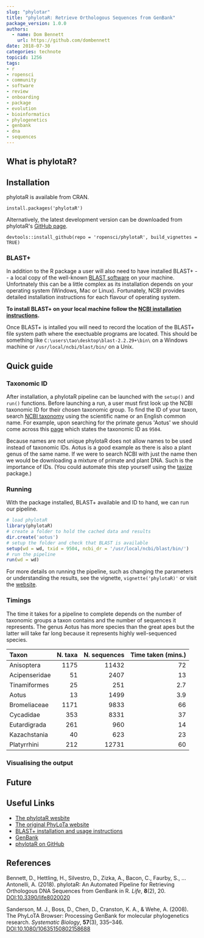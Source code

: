 ```yaml
---
slug: "phylotar"
title: "phylotaR: Retrieve Orthologous Sequences from GenBank"
package_version: 1.0.0
authors:
  - name: Dom Bennett
    url: https://github.com/dombennett
date: 2018-07-30
categories: technote
topicid: 1256
tags:
- r
- ropensci
- community
- software
- review
- onboarding
- package
- evolution
- bioinformatics
- phylogenetics
- genbank
- dna
- sequences
---
```


## What is phylotaR?



## Installation

phylotaR is available from CRAN.

```{r}
install.packages('phylotaR')
```

Alternatively, the latest development version can be downloaded from phylotaR's [GitHub page](https://github.com/ropensci/phylotaR).

```{r}
devtools::install_github(repo = 'ropensci/phylotaR', build_vignettes = TRUE)
```

### BLAST+

In addition to the R package a user will also need to have installed BLAST+ -- a local copy of the well-known [BLAST software](https://en.wikipedia.org/wiki/BLAST) on your machine. Unfortnately this can be a little complex as its installation depends on your operating system (Windows, Mac or Linux). Fortunately, NCBI provides detailed installation instructions for each flavour of operating system.

**To install BLAST+ on your local machine follow the [NCBI installation instructions](https://www.ncbi.nlm.nih.gov/books/NBK279671/).**

Once BLAST+ is intalled you will need to record the location of the BLAST+ file system path where the exectuable programs are located. This should be something like `C:\users\tao\desktop\blast-2.2.29+\bin\` on a Windows machine or `/usr/local/ncbi/blast/bin/` on a Unix.

## Quick guide

### Taxonomic ID

After installation, a phylotaR pipeline can be launched with the `setup()` and `run()` functions. Before launching a run, a user must first look up the NCBI taxonomic ID for their chosen taxonomic group. To find the ID of your taxon, search [NCBI taxonomy](https://www.ncbi.nlm.nih.gov/taxonomy) using the scientific name or an English common name. For example, upon searching for the primate genus 'Aotus' we should come across this [page](https://www.ncbi.nlm.nih.gov/Taxonomy/Browser/wwwtax.cgi?mode=Info&id=9504) which states the taxonomic ID as `9504`.

Because names are not unique phylotaR does not allow names to be used instead of taxonomic IDs. Aotus is a good example as there is also a plant genus of the same name. If we were to search NCBI with just the name then we would be downloading a mixture of primate and plant DNA. Such is the importance of IDs. (You could automate this step yourself using the [taxize](https://github.com/ropensci/taxize) package.)

### Running

With the package installed, BLAST+ available and ID to hand, we can run our pipeline.

```r
# load phylotaR
library(phylotaR)
# create a folder to hold the cached data and results
dir.create('aotus')
# setup the folder and check that BLAST is available
setup(wd = wd, txid = 9504, ncbi_dr = '/usr/local/ncbi/blast/bin/')
# run the pipeline
run(wd = wd)
```

For more details on running the pipeline, such as changing the parameters or understanding the results, see the vignette, `vignette('phylotaR)'` or visit the [website](https://ropensci.github.io/phylotaR/).

### Timings

The time it takes for a pipeline to complete depends on the number of taxonomic groups a taxon contains and the number of sequences it represents. The genus Aotus has more species than the great apes but the latter will take far long because it represents highly well-sequenced species.


Taxon|N. taxa|N. sequences|Time taken (mins.)|
|:--|--:|--:|--:|
Anisoptera|1175|11432|72|
Acipenseridae|51|2407|13|
Tinamiformes|25|251|2.7|
Aotus|13|1499|3.9|
Bromeliaceae|1171|9833|66|
Cycadidae|353|8331|37|
Eutardigrada|261|960|14|
Kazachstania|40|623|23|
Platyrrhini|212|12731|60|

### Visualising the output



## Future

## Useful Links

* [The phylotaR wesbite](https://ropensci.github.io/phylotaR/)
* [The original PhyLoTa website](http://phylota.net/)
* [BLAST+ installation and usage instructions](https://www.ncbi.nlm.nih.gov/books/NBK279671/)
* [GenBank](https://www.ncbi.nlm.nih.gov/genbank/)
* [phylotaR on GitHub](https://github.com/ropensci/phylotaR)

## References

Bennett, D., Hettling, H., Silvestro, D., Zizka, A., Bacon, C., Faurby, S., … Antonelli, A. (2018). phylotaR: An Automated Pipeline for Retrieving Orthologous DNA Sequences from GenBank in R. *Life*, **8**(2), 20. [DOI:10.3390/life8020020](https://doi.org/10.3390/life8020020)

Sanderson, M. J., Boss, D., Chen, D., Cranston, K. A., & Wehe, A. (2008). The PhyLoTA Browser: Processing GenBank for molecular phylogenetics research. *Systematic Biology*, **57**(3), 335–346. [DOI:10.1080/10635150802158688](https://doi.org/10.1080/10635150802158688)
